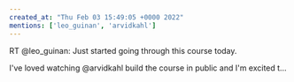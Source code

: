 ```yaml
---
created_at: "Thu Feb 03 15:49:05 +0000 2022"
mentions: ['leo_guinan', 'arvidkahl']
---
```


RT @leo_guinan: Just started going through this course today. 

I've loved watching @arvidkahl build the course in public and I'm excited t…